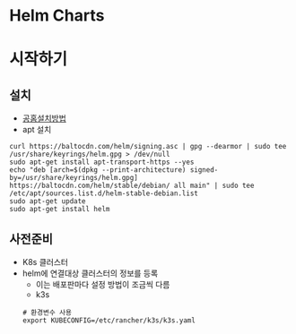 # Helm Charts

# 시작하기

## 설치
- [공홈설치방법](https://helm.sh/docs/intro/install/)
- apt 설치
```
curl https://baltocdn.com/helm/signing.asc | gpg --dearmor | sudo tee /usr/share/keyrings/helm.gpg > /dev/null
sudo apt-get install apt-transport-https --yes
echo "deb [arch=$(dpkg --print-architecture) signed-by=/usr/share/keyrings/helm.gpg] https://baltocdn.com/helm/stable/debian/ all main" | sudo tee /etc/apt/sources.list.d/helm-stable-debian.list
sudo apt-get update
sudo apt-get install helm
```
## 사전준비
- K8s 클러스터
- helm에 연결대상 클러스터의 정보를 등록
    - 이는 배포판마다 설정 방법이 조금씩 다름
    - k3s
    ```
    # 환경변수 사용
    export KUBECONFIG=/etc/rancher/k3s/k3s.yaml
    ```

